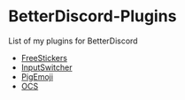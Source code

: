 # BetterDiscord-Plugins
List of my plugins for BetterDiscord


* [FreeStickers](https://github.com/bottomtext228/BetterDiscord-Plugins/tree/main/Plugins/FreeStickers)
* [InputSwitcher](https://github.com/bottomtext228/BetterDiscord-Plugins/tree/main/Plugins/InputSwitcher)
* [PigEmoji](https://github.com/bottomtext228/BetterDiscord-Plugins/tree/main/Plugins/PigEmoji)
* [OCS](https://github.com/bottomtext228/BetterDiscord-Plugins/tree/main/Plugins/OCS)
